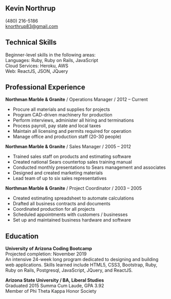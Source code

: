 Kevin Northrup
---
(480) 216-5186  
knorthrup83@gmail.com  

Technical Skills
---

Beginner-level skills in the following areas:  
Languages: Ruby, Ruby on Rails, JavaScript  
Cloud Services: Heroku, AWS  
Web: ReactJS, JSON, JQuery

Professional Experience
---

**Northman Marble & Granite**  /  Operations Manager  /  2012 – Current
  - Procure all materials and supplies for projects
  - Program CAD-driven machinery for production
  - Perform interviews, administer all hiring and terminations
  - Process payroll, pay state and local taxes
  - Maintain all licensing and permits required for operation
  - Manage office and production staff (20-30 people)

**Northman Marble & Granite**  /  Sales Manager  /  2005 – 2012
  - Trained sales staff on products and estimating software
  - Created national Sears countertop sales training manual
  - Conducted monthly presentations to Sears management and associates
  - Designed and created marketing materials
  - Lead team of up to six sales representatives		

**Northman Marble & Granite**  /  Project Coordinator  /  2003 – 2005
  - Created estimating spreadsheet to automate calculations
  - Drafted all business contracts and documents
  - Coordinated production for all projects
  - Scheduled appointments with customers / businesses
  - Set up and maintained business hardware and software

Education
---

**University of Arizona Coding Bootcamp**  
Projected completion: November 2019  
An intensive 24-week long program dedicated to designing and building web applications. Skills learned include HTML5, CSS3, Bootstrap, Ruby, Ruby on Rails, Postgresql, JavaScript, JQuery, and ReactJS.

**Arizona State University  /  BA, Liberal Studies**  
Graduated 2015 Summa Cum Laude, GPA 3.92  
Member of Phi Theta Kappa Honor Society
